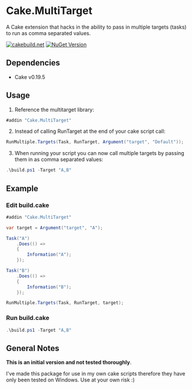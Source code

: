 # Cake.MultiTarget

A Cake extension that hacks in the ability to pass in multiple targets (tasks) to run as comma separated values.

[![cakebuild.net](https://img.shields.io/badge/WWW-cakebuild.net-blue.svg)](http://cakebuild.net/)
[![NuGet Version](http://img.shields.io/nuget/v/Cake.MultiTarget.svg?style=flat)](https://www.nuget.org/packages/Cake.MultiTarget/)


## Dependencies

* Cake v0.19.5

## Usage

1. Reference the multitarget library:

```csharp
#addin "Cake.MultiTarget"
```

2. Instead of calling RunTarget at the end of your cake script call:

```csharp
RunMultiple.Targets(Task, RunTarget, Argument("target", "Default"));
```

3. When running your script you can now call multiple targets by passing them in as comma separated values:

```powershell
.\build.ps1 -Target "A,B"
```

## Example

### Edit build.cake
```csharp
#addin "Cake.MultiTarget"

var target = Argument("target", "A");

Task("A")
    .Does(() =>
    {
        Information("A");
    });

Task("B")
    .Does(() =>
    {
        Information("B");
    });

RunMultiple.Targets(Task, RunTarget, target);
```

### Run build.cake
```powershell
.\build.ps1 -Target "A,B"
```

## General Notes

**This is an initial version and not tested thoroughly**.

I've made this package for use in my own cake scripts therefore they have only been tested on Windows. Use at your own risk :)
